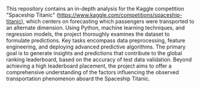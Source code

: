 This repository contains an in-depth analysis for the Kaggle competition "Spaceship Titanic" (https://www.kaggle.com/competitions/spaceship-titanic), which centers on forecasting which passengers were transported to an alternate dimension. Using Python, machine learning techniques, and regression models, the project thoroughly examines the dataset to formulate predictions. Key tasks encompass data preprocessing, feature engineering, and deploying advanced predictive algorithms. 
The primary goal is to generate insights and predictions that contribute to the global ranking leaderboard, based on the accuracy of test data validation. Beyond achieving a high leaderboard placement, the project aims to offer a comprehensive understanding of the factors influencing the observed transportation phenomenon aboard the Spaceship Titanic.
